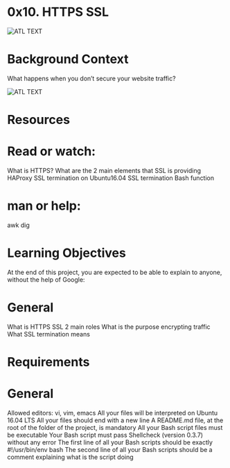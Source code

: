 # 0x10. HTTPS SSL

![ATL TEXT](https://s3.amazonaws.com/intranet-projects-files/holbertonschool-sysadmin_devops/276/FlhGPEK.png)

#  Background Context
What happens when you don’t secure your website traffic?

![ATL TEXT](https://s3.amazonaws.com/intranet-projects-files/holbertonschool-sysadmin_devops/276/xCmOCgw.gif)

#  Resources
# Read or watch:

What is HTTPS?
What are the 2 main elements that SSL is providing
HAProxy SSL termination on Ubuntu16.04
SSL termination
Bash function
# man or help:

awk
dig
#  Learning Objectives
At the end of this project, you are expected to be able to explain to anyone, without the help of Google:

# General
What is HTTPS SSL 2 main roles
What is the purpose encrypting traffic
What SSL termination means
#  Requirements
#  General
Allowed editors: vi, vim, emacs
All your files will be interpreted on Ubuntu 16.04 LTS
All your files should end with a new line
A README.md file, at the root of the folder of the project, is mandatory
All your Bash script files must be executable
Your Bash script must pass Shellcheck (version 0.3.7) without any error
The first line of all your Bash scripts should be exactly #!/usr/bin/env bash
The second line of all your Bash scripts should be a comment explaining what is the script doing
